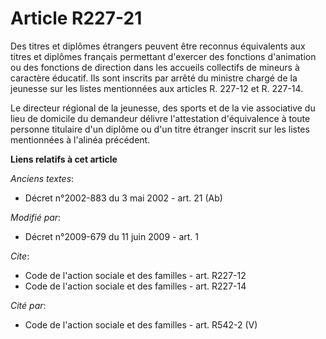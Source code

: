 # Article R227-21

Des titres et diplômes étrangers peuvent être reconnus équivalents aux titres et diplômes français permettant d'exercer des
fonctions d'animation ou des fonctions de direction dans les accueils collectifs de mineurs à caractère éducatif. Ils sont
inscrits par arrêté du ministre chargé de la jeunesse sur les listes mentionnées aux articles R. 227-12 et R. 227-14. 

Le directeur régional de la jeunesse, des sports et de la vie associative du lieu de domicile du demandeur délivre
l'attestation d'équivalence à toute personne titulaire d'un diplôme ou d'un titre étranger inscrit sur les listes mentionnées
à l'alinéa précédent.

**Liens relatifs à cet article**

_Anciens textes_:

  - Décret n°2002-883 du 3 mai 2002 - art. 21 (Ab)

_Modifié par_:

  - Décret n°2009-679 du 11 juin 2009 - art. 1

_Cite_:

  - Code de l'action sociale et des familles - art. R227-12
  - Code de l'action sociale et des familles - art. R227-14

_Cité par_:

  - Code de l'action sociale et des familles - art. R542-2 (V)
